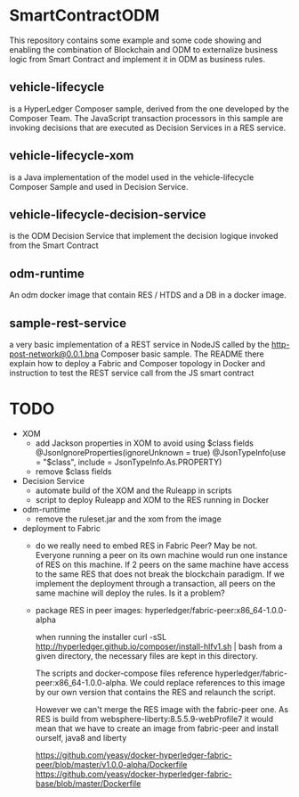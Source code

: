 # SmartContractODM

This repository contains some example and some code showing and enabling the combination of Blockchain and ODM
to externalize business logic from Smart Contract and implement it in ODM as business rules. 

vehicle-lifecycle
-----------------
is a HyperLedger Composer sample, derived from the one developed by the Composer Team. 
The JavaScript transaction processors in this sample are invoking decisions that are executed
as Decision Services in a RES service. 

vehicle-lifecycle-xom
----------------------
is a Java implementation of the model used in the vehicle-lifecycle Composer Sample and used in Decision Service. 

vehicle-lifecycle-decision-service
-----------------------------------
is the ODM Decision Service that implement the decision logique invoked from the Smart Contract

odm-runtime
-------------------
An odm docker image that contain RES / HTDS and a DB in a docker image.

sample-rest-service
-------------------
a very basic implementation of a REST service in NodeJS called by the http-post-network@0.0.1.bna Composer basic sample.
The README there explain how to deploy a Fabric and Composer topology in Docker and instruction to test the REST
service call from the JS smart contract

# TODO
- XOM
    - add Jackson properties in XOM to avoid using $class fields  
    @JsonIgnoreProperties(ignoreUnknown = true)
    @JsonTypeInfo(use = "$class", include = JsonTypeInfo.As.PROPERTY)
    - remove $class fields
- Decision Service
    - automate build of the XOM and the Ruleapp in scripts
    - script to deploy Ruleapp and XOM to the RES running in Docker
- odm-runtime
    - remove the ruleset.jar and the xom from the image
- deployment to Fabric
    - do we really need to embed RES in Fabric Peer? May be not. Everyone running a peer on its 
    own machine would run one instance of RES on this machine. If 2 peers on the same machine 
    have access to the same RES that does not break the blockchain paradigm. 
    If we implement the deployment through a transaction, all peers on the same machine will 
    deploy the rules. Is it a problem? 

    - package RES in peer images: hyperledger/fabric-peer:x86_64-1.0.0-alpha

      when running the installer curl -sSL http://hyperledger.github.io/composer/install-hlfv1.sh | bash
      from a given directory, the necessary files are kept in this directory. 

      The scripts and docker-compose files reference hyperledger/fabric-peer:x86_64-1.0.0-alpha. We could
      replace references to this image by our own version that contains the RES and relaunch the script. 

      However we can't merge the RES image with the fabric-peer one. As RES is build from websphere-liberty:8.5.5.9-webProfile7
      it would mean that we have to create an image from fabric-peer and install ourself, java8 and liberty

      https://github.com/yeasy/docker-hyperledger-fabric-peer/blob/master/v1.0.0-alpha/Dockerfile
      https://github.com/yeasy/docker-hyperledger-fabric-base/blob/master/Dockerfile
